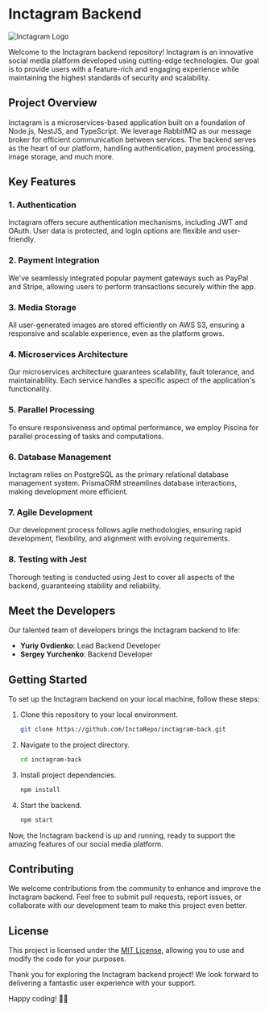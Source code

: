 # Inctagram Backend

![Inctagram Logo](https://your-inctagram-logo-url.com)

Welcome to the Inctagram backend repository! Inctagram is an innovative social media platform developed using cutting-edge technologies. Our goal is to provide users with a feature-rich and engaging experience while maintaining the highest standards of security and scalability.

## Project Overview

Inctagram is a microservices-based application built on a foundation of Node.js, NestJS, and TypeScript. We leverage RabbitMQ as our message broker for efficient communication between services. The backend serves as the heart of our platform, handling authentication, payment processing, image storage, and much more.

## Key Features

### 1. Authentication

Inctagram offers secure authentication mechanisms, including JWT and OAuth. User data is protected, and login options are flexible and user-friendly.

### 2. Payment Integration

We've seamlessly integrated popular payment gateways such as PayPal and Stripe, allowing users to perform transactions securely within the app.

### 3. Media Storage

All user-generated images are stored efficiently on AWS S3, ensuring a responsive and scalable experience, even as the platform grows.

### 4. Microservices Architecture

Our microservices architecture guarantees scalability, fault tolerance, and maintainability. Each service handles a specific aspect of the application's functionality.

### 5. Parallel Processing

To ensure responsiveness and optimal performance, we employ Piscina for parallel processing of tasks and computations.

### 6. Database Management

Inctagram relies on PostgreSQL as the primary relational database management system. PrismaORM streamlines database interactions, making development more efficient.

### 7. Agile Development

Our development process follows agile methodologies, ensuring rapid development, flexibility, and alignment with evolving requirements.

### 8. Testing with Jest

Thorough testing is conducted using Jest to cover all aspects of the backend, guaranteeing stability and reliability.

## Meet the Developers

Our talented team of developers brings the Inctagram backend to life:

- **Yuriy Ovdienko**: Lead Backend Developer
- **Sergey Yurchenko**: Backend Developer

## Getting Started

To set up the Inctagram backend on your local machine, follow these steps:

1. Clone this repository to your local environment.

   ```bash
   git clone https://github.com/InctaRepo/inctagram-back.git
   ```

2. Navigate to the project directory.

   ```bash
   cd inctagram-back
   ```

3. Install project dependencies.

   ```bash
   npm install
   ```

4. Start the backend.

   ```bash
   npm start
   ```

Now, the Inctagram backend is up and running, ready to support the amazing features of our social media platform.

## Contributing

We welcome contributions from the community to enhance and improve the Inctagram backend. Feel free to submit pull requests, report issues, or collaborate with our development team to make this project even better.

## License

This project is licensed under the [MIT License](LICENSE), allowing you to use and modify the code for your purposes.

Thank you for exploring the Inctagram backend project! We look forward to delivering a fantastic user experience with your support.

Happy coding! 🚀📸
